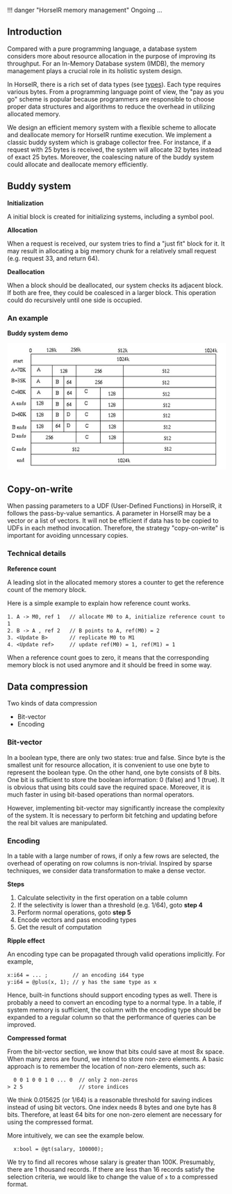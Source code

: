 !!! danger "HorseIR memory management"
    Ongoing ...

## Introduction

Compared with a pure programming language, a database system considers more
about resource allocation in the purpose of improving its throughput.  For an
In-Memory Database system (IMDB), the memory management plays a crucial role in
its holistic system design.

In HorseIR, there is a rich set of data types (see [types](/horseir/#types)). Each
type requires various bytes. From a programming language point of view, the
"pay as you go" scheme is popular because programmers are responsible to choose
proper data structures and algorithms to reduce the overhead in utilizing
allocated memory.

We design an efficient memory system with a flexible scheme to allocate and
deallocate memory for HorseIR runtime execution. We implement a classic buddy
system which is grabage collector free.  For instance, if a request with 25
bytes is received, the system will allocate 32 bytes instead of exact 25 bytes.
Moreover, the coalescing nature of the buddy system could allocate and
deallocate memory efficiently.

## Buddy system

**Initialization**

A initial block is created for initializing systems, including a symbol pool.

**Allocation**

When a request is received, our system tries to find a "just fit" block for it.
It may result in allocating a big memory chunk for a relatively small request
(e.g. request 33, and return 64).

**Deallocation**

When a block should be deallocated, our system checks its adjacent block.  If
both are free, they could be coalesced in a larger block.  This operation could
do recursively until one side is occupied.

### An example

**Buddy system demo**

![](../images/buddy-demo.jpeg)

## Copy-on-write

When passing parameters to a UDF (User-Defined Functions) in HorseIR, it
follows the pass-by-value semantics.  A parameter in HorseIR may be a vector or
a list of vectors.  It will not be efficient if data has to be copied to UDFs
in each method invocation.  Therefore, the strategy "copy-on-write" is
important for avoiding unncessary copies.

### Technical details

**Reference count**

A leading slot in the allocated memory stores a counter to get the reference
count of the memory block.

Here is a simple example to explain how reference count works.

```no-highlight
1. A -> M0, ref 1   // allocate M0 to A, initialize reference count to 1
2. B -> A , ref 2   // B points to A, ref(M0) = 2
3. <Update B>       // replicate M0 to M1
4. <Update ref>     // update ref(M0) = 1, ref(M1) = 1
```

When a reference count goes to zero, it means that the corresponding memory
block is not used anymore and it should be freed in some way.

## Data compression

Two kinds of data compression

- Bit-vector
- Encoding

### Bit-vector

In a boolean type, there are only two states: true and false.  Since byte is
the smallest unit for resource allocation, it is convenient to use one byte to
represent the boolean type.  On the other hand, one byte consists of 8 bits.
One bit is sufficient to store the boolean information: 0 (false) and 1 (true).
It is obvious that using bits could save the required space. Moreover, it is
much faster in using bit-based operations than normal operators.

However, implementing bit-vector may significantly increase the complexity of
the system.  It is necessary to perform bit fetching and updating before the
real bit values are manipulated.


### Encoding

In a table with a large number of rows, if only a few rows are selected, the
overhead of operating on row columns is non-trivial. Inspired by sparse
techniques, we consider data transformation to make a dense vector.

**Steps**

1. Calculate selectivity in the first operation on a table column
2. If the selectivity is lower than a threshold (e.g. 1/64), goto **step 4**
3. Perform normal operations, goto **step 5**
4. Encode vectors and pass encoding types
5. Get the result of computation

**Ripple effect**

An encoding type can be propagated through valid operations implicitly.
For example,

```no-highlight
x:i64 = ... ;        // an encoding i64 type
y:i64 = @plus(x, 1); // y has the same type as x
```

Hence, built-in functions should support encoding types as well. There is
probably a need to convert an encoding type to a normal type.  In a table, if
system memory is sufficient, the column with the encoding type should be
expanded to a regular column so that the performance of queries can be
improved.

**Compressed format**

From the bit-vector section, we know that bits could save at most 8x space.
When many zeros are found, we intend to store non-zero elements.
A basic approach is to remember the location of non-zero elements, such as:

```no-highlight
  0 0 1 0 0 1 0 ... 0  // only 2 non-zeros
> 2 5                  // store indices
```

We think 0.015625 (or 1/64) is a reasonable threshold for saving indices
instead of using bit vectors.  One index needs 8 bytes and one byte has 8 bits.
Therefore, at least 64 bits for one non-zero element are necessary for using
the compressed format.

More intuitively, we can see the example below.

```no-highlight
  x:bool = @gt(salary, 100000);
```

We try to find all recores whose salary is greater than 100K.  Presumably,
there are 1 thousand records.  If there are less than 16 records satisfy the
selection criteria, we would like to change the value of `x` to a compressed
format.




